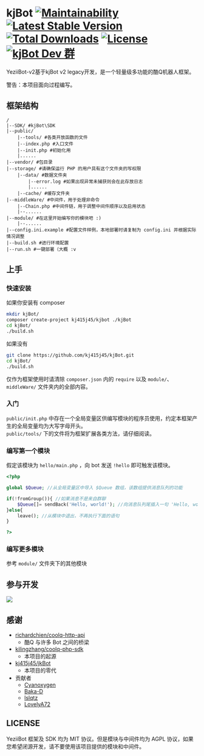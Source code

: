 # kjBot [![Maintainability](https://api.codeclimate.com/v1/badges/4b1d92da794a35538812/maintainability)](https://codeclimate.com/github/kj415j45/kjBot/maintainability) [![Latest Stable Version](https://poser.pugx.org/kj415j45/kjbot/v/stable)](https://packagist.org/packages/kj415j45/kjbot) [![Total Downloads](https://poser.pugx.org/kj415j45/kjbot/downloads)](https://packagist.org/packages/kj415j45/kjbot) [![License](https://poser.pugx.org/kj415j45/kjbot/license)](https://packagist.org/packages/kj415j45/kjbot) [![kjBot Dev 群](https://pub.idqqimg.com/wpa/images/group.png)](https://jq.qq.com/?_wv=1027&k=5ZDksTi)

YeziiBot-v2基于kjBot v2 legacy开发，是一个轻量级多功能的酷Q机器人框架。

警告：本项目面向过程编写。

## 框架结构

```
/
|--SDK/ #kjBot\SDK
|--public/
    |--tools/ #各类开放函数的文件
    |--index.php #入口文件
    |--init.php #初始化用
    |......
|--vendor/ #包目录
|--storage/ #请确保运行 PHP 的用户具有这个文件夹的写权限
    |--data/ #数据文件夹
        |--error.log #如果出现异常未捕获则会在此存放日志
        |......
    |--cache/ #缓存文件夹
|--middleWare/ #中间件，用于处理非命令
    |--Chain.php #中间件链，用于调整中间件顺序以及启用状态
    |--......
|--module/ #在这里开始编写你的模块吧 :)
    |--......
|--config.ini.example #配置文件样例，本地部署时请复制为 config.ini 并根据实际情况调整
|--build.sh #进行环境配置
|--run.sh #一键部署（大概 :v
```

## 上手

### 快速安装

如果你安装有 composer
```sh
mkdir kjBot/
composer create-project kj415j45/kjbot ./kjBot
cd kjBot/
./build.sh
```

如果没有
```sh
git clone https://github.com/kj415j45/kjBot.git
cd kjBot/
./build.sh
```

仅作为框架使用时请清除 `composer.json` 内的 `require` 以及 `module/`、`middleWare/` 文件夹内的全部内容。

### 入门

`public/init.php` 中存在一个全局变量区供编写模块的程序员使用，约定本框架产生的全局变量均为大写字母开头。  
`public/tools/` 下的文件将为框架扩展各类方法，请仔细阅读。

### 编写第一个模块

假定该模块为 `hello/main.php` ，向 bot 发送 `!hello` 即可触发该模块。
```php
<?php

global $Queue; //从全局变量区中导入 $Queue 数组，该数组提供消息队列的功能

if(!fromGroup()){ //如果消息不是来自群聊
    $Queue[]= sendBack('Hello, world!'); //向消息队列尾插入一句 'Hello, world!'，在哪收到就发到哪，此处只会在私聊中发送
}else{
    leave(); //从模块中退出，不再执行下面的语句
}

?>
```

### 编写更多模块

参考 `module/` 文件夹下的其他模块

## 参与开发

![](https://user-images.githubusercontent.com/18349191/42219471-99b181e4-7efe-11e8-92a8-20535f40d126.png)

## 感谢

- [richardchien/coolq-http-api](https://github.com/richardchien/coolq-http-api)
  - 酷Q 与许多 Bot 之间的桥梁
- [kilingzhang/coolq-php-sdk](https://github.com/kilingzhang/coolq-php-sdk)
  - 本项目的起源
- [kj415j45/jkBot](https://github.com/kj415j45/jkBot)
  - 本项目的零代
- 贡献者
  - [Cyanoxygen](https://github.com/Cyanoxygen)
  - [Baka-D](https://github.com/Baka-D)
  - [lslqtz](https://github.com/lslqtz)
  - [LovelyA72](https://github.com/LovelyA72)

## LICENSE

YeziiBot 框架及 SDK 均为 MIT 协议。但是模块与中间件均为 AGPL 协议，如果您希望闭源开发，请不要使用该项目提供的模块和中间件。
